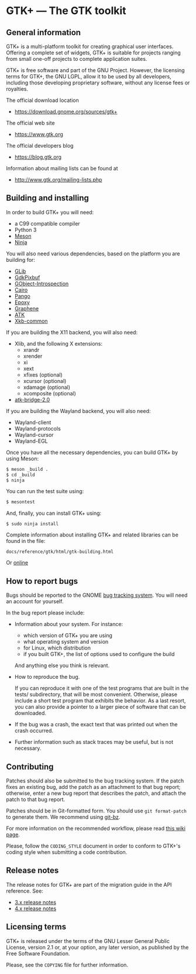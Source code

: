 GTK+ — The GTK toolkit
======================

General information
-------------------

GTK+ is a multi-platform toolkit for creating graphical user interfaces.
Offering a complete set of widgets, GTK+ is suitable for projects ranging
from small one-off projects to complete application suites.

GTK+ is free software and part of the GNU Project. However, the
licensing terms for GTK+, the GNU LGPL, allow it to be used by all
developers, including those developing proprietary software, without any
license fees or royalties.

The official download location

  - https://download.gnome.org/sources/gtk+

The official web site

  - https://www.gtk.org

The official developers blog

  - https://blog.gtk.org

Information about mailing lists can be found at

  - http://www.gtk.org/mailing-lists.php

Building and installing
-----------------------

In order to build GTK+ you will need:

  - a C99 compatible compiler
  - Python 3
  - [Meson](http://mesonbuild.com)
  - [Ninja](https://ninja-build.org)

You will also need various dependencies, based on the platform you are
building for:

  - [GLib](https://download.gnome.org/sources/glib)
  - [GdkPixbuf](https://download.gnome.org/sources/gdk-pixbuf)
  - [GObject-Introspection](https://download.gnome.org/sources/gobject-introspection)
  - [Cairo](https://www.cairographics.org)
  - [Pango](https://download.gnome.org/sources/pango)
  - [Epoxy](https://github.com/anholt/libepoxy)
  - [Graphene](https://github.com/ebassi/graphene)
  - [ATK](https://download.gnome.org/sources/atk)
  - [Xkb-common](https://github.com/xkbcommon/libxkbcommon)

If you are building the X11 backend, you will also need:

  - Xlib, and the following X extensions:
    - xrandr
    - xrender
    - xi
    - xext
    - xfixes (optional)
    - xcursor (optional)
    - xdamage (optional)
    - xcomposite (optional)
  - [atk-bridge-2.0](https://download.gnome.org/sources/at-spi2-atk)

If you are building the Wayland backend, you will also need:

  - Wayland-client
  - Wayland-protocols
  - Wayland-cursor
  - Wayland-EGL

Once you have all the necessary dependencies, you can build GTK+ by using
Meson:

```sh
$ meson _build .
$ cd _build
$ ninja
```

You can run the test suite using:

```sh
$ mesontest
```

And, finally, you can install GTK+ using:

```
$ sudo ninja install
```

Complete information about installing GTK+ and related libraries
can be found in the file:

```
docs/reference/gtk/html/gtk-building.html
```

Or [online](https://developer.gnome.org/gtk4/stable/gtk-building.html)

How to report bugs
------------------

Bugs should be reported to the GNOME [bug tracking system](https://bugzilla.gnome.org/enter_bug.cgi?product=gtk%2b).
You will need an account for yourself.

In the bug report please include:

* Information about your system. For instance:

   - which version of GTK+ you are using
   - what operating system and version
   - for Linux, which distribution
   - if you built GTK+, the list of options used to configure the build

  And anything else you think is relevant.

* How to reproduce the bug.

  If you can reproduce it with one of the test programs that are built
  in the tests/ subdirectory, that will be most convenient.  Otherwise,
  please include a short test program that exhibits the behavior.
  As a last resort, you can also provide a pointer to a larger piece
  of software that can be downloaded.

* If the bug was a crash, the exact text that was printed out
  when the crash occurred.

* Further information such as stack traces may be useful, but
  is not necessary.


Contributing
------------

Patches should also be submitted to the bug tracking system. If the patch
fixes an existing bug, add the patch as an attachment to that bug report;
otherwise, enter a new bug report that describes the patch, and attach the
patch to that bug report.

Patches should be in Git-formatted form. You should use `git format-patch`
to generate them. We recommend using [git-bz](http://git.fishsoup.net/man/git-bz.html).

For more information on the recommended workflow, please read
[this wiki page](https://wiki.gnome.org/Git/WorkingWithPatches).

Please, follow the `CODING_STYLE` document in order to conform to GTK+'s
coding style when submitting a code contribution.

Release notes
-------------

The release notes for GTK+ are part of the migration guide in the API
reference. See:

 - [3.x release notes](https://developer.gnome.org/gtk3/unstable/gtk-migrating-2-to-3.html)
 - [4.x release notes](https://developer.gnome.org/gtk4/unstable/gtk-migrating-3-to-4.html)

Licensing terms
---------------

GTK+ is released under the terms of the GNU Lesser General Public License,
version 2.1 or, at your option, any later version, as published by the Free
Software Foundation.

Please, see the `COPYING` file for further information.
